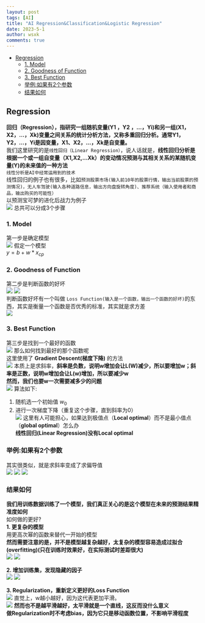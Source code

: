 ```yaml
---
layout: post
tags: [AI]
title: "AI Regression&Classification&Logistic Regression"
date: 2023-5-1
author: wsxk
comments: true
---
```


- [Regression](#regression)
  - [1. Model](#1-model)
  - [2. Goodness of Function](#2-goodness-of-function)
  - [3. Best Function](#3-best-function)
  - [举例:如果有2个参数](#举例如果有2个参数)
  - [结果如何](#结果如何)

<head>
    <script src="https://cdn.mathjax.org/mathjax/latest/MathJax.js?config=TeX-AMS-MML_HTMLorMML" type="text/javascript"></script>
    <script type="text/x-mathjax-config">
        MathJax.Hub.Config({
            tex2jax: {
            skipTags: ['script', 'noscript', 'style', 'textarea', 'pre'],
            inlineMath: [['$','$']]
            }
        });
    </script>
</head>

## Regression<br>
**回归（Regression），指研究一组随机变量(Y1 ，Y2 ，…，Yi)和另一组(X1，X2，…，Xk)变量之间关系的统计分析方法，又称多重回归分析。通常Y1，Y2，…，Yi是因变量，X1、X2，…，Xk是自变量。**<br>
我们这里研究的是`线性回归（Linear Regression）`，说人话就是，**线性回归分析是根据一个或一组自变量（X1,X2,...Xk）的变动情况预测与其相关关系的某随机变量(Y)的未来值的一种方法**<br>
`线性分析是AI中经常运用到的技术`<br>
线性回归的例子也有很多，比如`预测股票市场(输入前10年的股票行情，输出当前股票的预测情况)，无人车驾驶(输入各种道路信息，输出方向盘旋转角度)、推荐系统（输入使用者和商品，输出购买的可能性）`<br>
以预测宝可梦的进化后战力为例子<br>
![](https://raw.githubusercontent.com/wsxk/wsxk_pictures/main/20230701152909.png)
总共可以分成3个步骤<br>
### 1. Model<br>
第一步是确定模型<br>
![](https://raw.githubusercontent.com/wsxk/wsxk_pictures/main/20230701152944.png)
假定一个模型<br>
$y = b + w*x_{cp}$

### 2. Goodness of Function<br>
第二步是判断函数的好坏<br>
![](https://raw.githubusercontent.com/wsxk/wsxk_pictures/main/20230701153618.png)
![](https://raw.githubusercontent.com/wsxk/wsxk_pictures/main/20230701153635.png)<br>
判断函数好坏有一个叫做 `Loss Function(输入是一个函数，输出一个函数的好坏)`的东西，其实是衡量一个函数是否优秀的标准，其实就是求方差<br>
![](https://raw.githubusercontent.com/wsxk/wsxk_pictures/main/20230701153730.png)

### 3. Best Function<br>
第三步是找到一个最好的函数<br>
![](https://raw.githubusercontent.com/wsxk/wsxk_pictures/main/20230701153838.png)
那么如何找到最好的那个函数呢<br>
这里使用了 **Gradient Descent(梯度下降)** 的方法<br>
![](https://raw.githubusercontent.com/wsxk/wsxk_pictures/main/20230701154036.png)
本质上是求斜率，**斜率是负数，说明w增加会让L(W)减少，所以要增加w；斜率是正数，说明w增加会让L(w)增加，所以要减少w**<br>
**然而，我们也要w一次需要减多少的问题**<br>
![](https://raw.githubusercontent.com/wsxk/wsxk_pictures/main/20230701154303.png)
算法如下:
1. 随机选一个初始值 $w_{0}$<br>
2. 进行一次梯度下降（重复这个步骤，直到斜率为0）<br>
![](https://raw.githubusercontent.com/wsxk/wsxk_pictures/main/20230701154359.png)
这里有人可能担心，如果达到极值点（**Local optimal**）而不是最小值点（**global optimal**）怎么办<br>
**线性回归(Linear Regression)没有Local optimal**<br>

### 举例:如果有2个参数<br>
其实很类似，就是求斜率变成了求偏导值<br>
![](https://raw.githubusercontent.com/wsxk/wsxk_pictures/main/20230701154722.png)
![](https://raw.githubusercontent.com/wsxk/wsxk_pictures/main/20230701154738.png)
![](https://raw.githubusercontent.com/wsxk/wsxk_pictures/main/20230701154822.png)

### 结果如何<br>
**我们用训练数据训练了一个模型，我们真正关心的是这个模型在未来的预测结果精准度如何**<br>
如何做的更好?<br>
**1. 更复杂的模型**<br>
用更高次幂的函数来替代一开始的模型<br>
**然而需要注意的是，并不是模型越复杂越好，太复杂的模型容易造成过拟合(overfitting)(只在训练时效果好，在实际测试时差距很大)**<br>
![](https://raw.githubusercontent.com/wsxk/wsxk_pictures/main/20230701155100.png)
![](https://raw.githubusercontent.com/wsxk/wsxk_pictures/main/20230701155232.png)

**2. 增加训练集，发现隐藏的因子**<br>
![](https://raw.githubusercontent.com/wsxk/wsxk_pictures/main/20230701155354.png)
![](https://raw.githubusercontent.com/wsxk/wsxk_pictures/main/20230701155414.png)

**3. Regularization，重新定义更好的Loss Function**<br>
![](https://raw.githubusercontent.com/wsxk/wsxk_pictures/main/20230701155454.png)
直觉上，w越小越好，因为这代表更加平滑。<br>
![](https://raw.githubusercontent.com/wsxk/wsxk_pictures/main/20230701155510.png)
**然而也不是越平滑越好，太平滑就是一个直线，这反而没什么意义**<br>
**做Regularization时不考虑bias，因为它只是移动函数位置，不影响平滑程度**<br>
